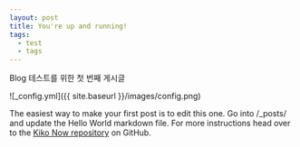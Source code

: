 ```yaml
---
layout: post
title: You're up and running!
tags:
  - test
  - tags
---
```

Blog 테스트를 위한 첫 번째 게시글

![_config.yml]({{ site.baseurl }}/images/config.png)

The easiest way to make your first post is to edit this one. Go into /_posts/ and update the Hello World markdown file. For more instructions head over to the [Kiko Now repository](https://github.com/aweekj/kiko-now) on GitHub.